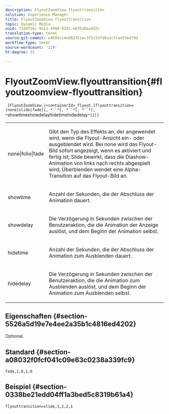 ```yaml
---
description: FlyoutZoomView.flyouttransition
solution: Experience Manager
title: FlyoutZoomView.flyouttransition
topic: Dynamic Media
uuid: f1a9f2bc-9a13-4980-9241-e835a0aadd2c
translation-type: tm+mt
source-git-commit: e4695cc4e882351ec3f2c55fd8a3cfca455bd79d
workflow-type: tm+mt
source-wordcount: '119'
ht-degree: 3%

---
```



# FlyoutZoomView.flyouttransition{#flyoutzoomview-flyouttransition}

` [FlyoutZoomView.|<containerId>_flyout.]flyouttransition=[none|slide|fade][, *``*[, *``*[, *``*[, *`showtimeshowdelayhidetimehidedelay`*]]]]`

<table id="table_AB421835D2454ECD8AA40DBFADBAC65F"> 
 <tbody> 
  <tr> 
   <td colname="col1"> <p> <span class="codeph"> <span class="varname"> none|folio|fade  </span> </span> </p> </td> 
   <td colname="col2"> <p> Gibt den Typ des Effekts an, der angewendet wird, wenn die Flyout-Ansicht ein- oder ausgeblendet wird. Bei <span class="codeph"> none </span> wird das Flyout-Bild sofort angezeigt, wenn es aktiviert und fertig ist; <span class="codeph"> Slide </span> bewirkt, dass die Diashow-Animation von links nach rechts abgespielt wird; <span class="codeph"> Überblenden </span> wendet eine Alpha-Transition auf das Flyout-Bild an. </p> </td> 
  </tr> 
  <tr> 
   <td colname="col1"> <p> <span class="codeph"> <span class="varname"> showtime  </span> </span> </p> </td> 
   <td colname="col2"> <p> Anzahl der Sekunden, die der Abschluss der Animation dauert. </p> </td> 
  </tr> 
  <tr> 
   <td colname="col1"> <p> <span class="codeph"> <span class="varname"> showdelay  </span> </span> </p> </td> 
   <td colname="col2"> <p> Die Verzögerung in Sekunden zwischen der Benutzeraktion, die die Animation der Anzeige auslöst, und dem Beginn der Animation selbst. </p> </td> 
  </tr> 
  <tr> 
   <td colname="col1"> <p> <span class="codeph"> <span class="varname"> hidetime  </span> </span> </p> </td> 
   <td colname="col2"> <p> Anzahl der Sekunden, die der Abschluss der Animation zum Ausblenden dauert. </p> </td> 
  </tr> 
  <tr> 
   <td colname="col1"> <p> <span class="codeph"> <span class="varname"> hidedelay  </span> </span> </p> </td> 
   <td colname="col2"> <p> Die Verzögerung in Sekunden zwischen der Benutzeraktion, die die Animation zum Ausblenden auslöst, und dem Beginn der Animation zum Ausblenden selbst. </p> </td> 
  </tr> 
 </tbody> 
</table>

## Eigenschaften {#section-5526a5d19e7e4ee2a35b1c4816ed4202}

Optional.

## Standard {#section-a08032f0fcf041c09e63c0238a339fc9}

`fade,1,0,1,0`

## Beispiel {#section-0338be21edd04ff1a3bed5c8319b61a4}

`flyouttransition=slide,1,1,2,1`
